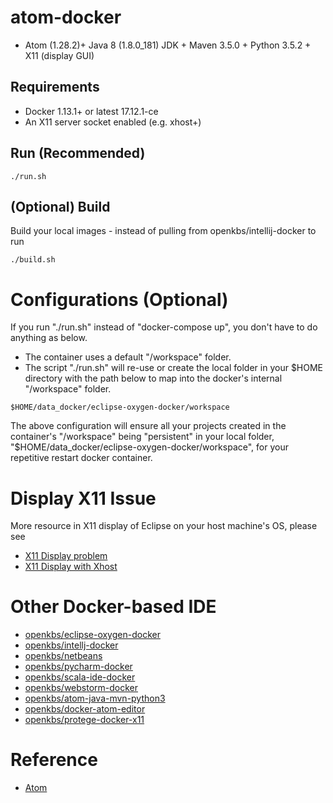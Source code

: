 # atom-docker

* Atom (1.28.2)+ Java 8 (1.8.0_181) JDK + Maven 3.5.0 + Python 3.5.2 + X11 (display GUI)

## Requirements
* Docker 1.13.1+ or latest 17.12.1-ce 
* An X11 server socket enabled (e.g. xhost+)

## Run (Recommended)
```
./run.sh
```

## (Optional) Build
Build your local images - instead of pulling from openkbs/intellij-docker to run
```
./build.sh
```
# Configurations (Optional)
If you run "./run.sh" instead of "docker-compose up", you don't have to do anything as below.
* The container uses a default "/workspace" folder. 
* The script "./run.sh" will re-use or create the local folder in your $HOME directory with the path below to map into the docker's internal "/workspace" folder.
```
$HOME/data_docker/eclipse-oxygen-docker/workspace
```
The above configuration will ensure all your projects created in the container's "/workspace" being "persistent" in your local folder, "$HOME/data_docker/eclipse-oxygen-docker/workspace", for your repetitive restart docker container.

# Display X11 Issue
More resource in X11 display of Eclipse on your host machine's OS, please see
* [X11 Display problem](https://askubuntu.com/questions/871092/failed-to-connect-to-mir-failed-to-connect-to-server-socket-no-such-file-or-di)
* [X11 Display with Xhost](http://www.ethicalhackx.com/fix-gtk-warning-cannot-open-display/)

# Other Docker-based IDE
* [openkbs/eclipse-oxygen-docker](https://hub.docker.com/r/openkbs/eclipse-oxygen-docker/)
* [openkbs/intellj-docker](https://hub.docker.com/r/openkbs/intellij-docker/)
* [openkbs/netbeans](https://hub.docker.com/r/openkbs/netbeans/)
* [openkbs/pycharm-docker](https://hub.docker.com/r/openkbs/pycharm-docker/)
* [openkbs/scala-ide-docker](https://hub.docker.com/r/openkbs/scala-ide-docker/)
* [openkbs/webstorm-docker](https://hub.docker.com/r/openkbs/webstorm-docker/)
* [openkbs/atom-java-mvn-python3](https://hub.docker.com/r/openkbs/atom-java-mvn-python3/)
* [openkbs/docker-atom-editor](https://hub.docker.com/r/openkbs/docker-atom-editor/)
* [openkbs/protege-docker-x11](https://hub.docker.com/r/openkbs/pycharm-docker/)

# Reference
* [Atom](https://atom.io/)

